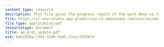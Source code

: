 ```yaml
---
content_type: resource
description: This file gives the progress report of the work done so far on the project.
file: https://ol-ocw-studio-app-production.s3.amazonaws.com/courses/mas-961-ambient-intelligence-spring-2005/bab1820ac3d112905a4527e2cf5b567e_ae_proj_update.pdf
file_type: application/pdf
resourcetype: Document
title: ae_proj_update.pdf
uid: bab1820a-c3d1-1290-5a45-27e2cf5b567e
---
```

